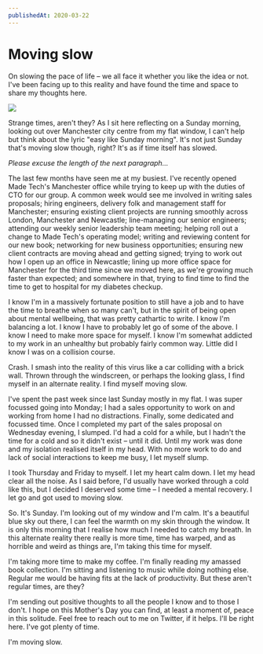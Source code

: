 ```yaml
---
publishedAt: 2020-03-22
---
```


# Moving slow

On slowing the pace of life – we all face it whether you like the idea or not. I've been facing up to this reality and have found the time and space to share my thoughts here.

![](https://www.dropbox.com/s/64ztj6bdsad3gjs/moving-slow.jpg?raw=1)

Strange times, aren't they? As I sit here reflecting on a Sunday morning, looking out over Manchester city centre from my flat window, I can't help but think about the lyric "easy like Sunday morning". It's not just Sunday that's moving slow though, right? It's as if time itself has slowed.

_Please excuse the length of the next paragraph..._

The last few months have seen me at my busiest. I've recently opened Made Tech's Manchester office while trying to keep up with the duties of CTO for our group. A common week would see me involved in writing sales proposals; hiring engineers, delivery folk and management staff for Manchester; ensuring existing client projects are running smoothly across London, Manchester and Newcastle; line-managing our senior engineers; attending our weekly senior leadership team meeting; helping roll out a change to Made Tech's operating model; writing and reviewing content for our new book; networking for new business opportunities; ensuring new client contracts are moving ahead and getting signed; trying to work out how I open up an office in Newcastle; lining up more office space for Manchester for the third time since we moved here, as we're growing much faster than expected; and somewhere in that, trying to find time to find the time to get to hospital for my diabetes checkup.

I know I'm in a massively fortunate position to still have a job and to have the time to breathe when so many can't, but in the spirit of being open about mental wellbeing, that was pretty cathartic to write. I know I'm balancing a lot. I know I have to probably let go of some of the above. I know I need to make more space for myself. I know I'm somewhat addicted to my work in an unhealthy but probably fairly common way. Little did I know I was on a collision course.

Crash. I smash into the reality of this virus like a car colliding with a brick wall. Thrown through the windscreen, or perhaps the looking glass, I find myself in an alternate reality. I find myself moving slow.

I've spent the past week since last Sunday mostly in my flat. I was super focussed going into Monday; I had a sales opportunity to work on and working from home I had no distractions. Finally, some dedicated and focussed time. Once I completed my part of the sales proposal on Wednesday evening, I slumped. I'd had a cold for a while, but I hadn't the time for a cold and so it didn't exist – until it did. Until my work was done and my isolation realised itself in my head. With no more work to do and lack of social interactions to keep me busy, I let myself slump.

I took Thursday and Friday to myself. I let my heart calm down. I let my head clear all the noise. As I said before, I'd usually have worked through a cold like this, but I decided I deserved some time – I needed a mental recovery. I let go and got used to moving slow.

So. It's Sunday. I'm looking out of my window and I'm calm. It's a beautiful blue sky out there, I can feel the warmth on my skin through the window. It is only this morning that I realise how much I needed to catch my breath. In this alternate reality there really is more time, time has warped, and as horrible and weird as things are, I'm taking this time for myself.

I'm taking more time to make my coffee. I'm finally reading my amassed book collection. I'm sitting and listening to music while doing nothing else. Regular me would be having fits at the lack of productivity. But these aren't regular times, are they?

I'm sending out positive thoughts to all the people I know and to those I don't. I hope on this Mother's Day you can find, at least a moment of, peace in this solitude. Feel free to reach out to me on Twitter, if it helps. I'll be right here. I've got plenty of time.

I'm moving slow.

